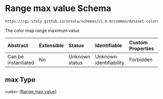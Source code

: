 # Range max value Schema

```txt
https://cgi-italy.github.io/insula/schemas/v1.0.0/common/dataset-colormap.schema.json#/properties/range/properties/max
```

The color map range maximum value

| Abstract            | Extensible | Status         | Identifiable            | Custom Properties | Additional Properties | Access Restrictions | Defined In                                                                                           |
| :------------------ | :--------- | :------------- | :---------------------- | :---------------- | :-------------------- | :------------------ | :--------------------------------------------------------------------------------------------------- |
| Can be instantiated | No         | Unknown status | Unknown identifiability | Forbidden         | Allowed               | none                | [dataset-colormap.schema.json\*](schemas/common/dataset-colormap.schema.json) |

## max Type

`number` ([Range max value](dataset-colormap-properties-color-map-range-properties-range-max-value.md))
